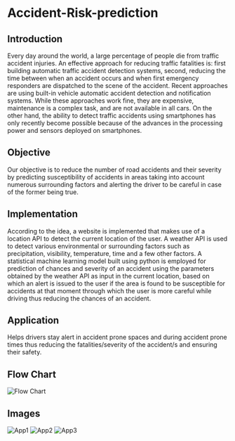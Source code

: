 # Accident-Risk-prediction
<h2>Introduction</h2>
Every day around the world, a large percentage of people die from traffic accident injuries. An effective approach for reducing traffic fatalities is: first building automatic traffic accident detection systems, second, reducing the time between when an accident occurs and when first emergency responders are dispatched to the scene of the accident. Recent approaches are using built-in vehicle automatic accident detection and notification systems. While these approaches work fine, they are expensive, maintenance is a complex task, and are not available in all cars. On the other hand, the ability to detect traffic accidents using smartphones has only recently become possible because of the advances in the processing power and sensors deployed on smartphones.
 
<h2>Objective</h2>
Our objective is to reduce the number of road accidents and their severity by predicting susceptibility of accidents in areas taking into account numerous surrounding factors and alerting the driver to be careful in case of the former being true.
 



<h2>Implementation</h2>
According to the idea, a website is implemented that makes use of a location API to detect the current location of the user. A weather API is used to detect various environmental or surrounding factors such as precipitation, visibility, temperature, time and a few other factors. A statistical machine learning model built using python is employed for prediction of chances and severity of an accident using the parameters obtained by the weather API as input in the current location, based on which an alert is issued to the user if the area is found to be susceptible for accidents at that moment through which the user is more careful while driving thus reducing the chances of an accident.
 
<h2>Application</h2>
Helps drivers stay alert in accident prone spaces and during accident prone times thus reducing the fatalities/severity of the accident/s and ensuring their safety.

<h2>Flow Chart</h2>

![Flow Chart](https://user-images.githubusercontent.com/63184549/96331779-c0691280-107d-11eb-8d79-bc5f3982ac60.png)

<h2>Images</h2>

![App1](https://user-images.githubusercontent.com/63184549/97114310-cdd56b00-1715-11eb-9906-b16feb46b707.PNG)
![App2](https://user-images.githubusercontent.com/63184549/97114317-daf25a00-1715-11eb-90ae-188339255683.PNG)
![App3](https://user-images.githubusercontent.com/63184549/97114320-df1e7780-1715-11eb-8a82-610115926378.PNG)
